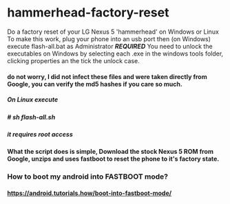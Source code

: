 # hammerhead-factory-reset
Do a factory reset of your LG Nexus 5 'hammerhead' on Windows or Linux
To make this work, plug your phone into an usb port then (on Windows) execute flash-all.bat as Administrator 
***REQUIRED*** You need to unlock the executables on Windows by selecting each .exe in the windows tools folder, clicking properties an the tick the unlock case.
#### do not worry, I did not infect these files and were taken directly from Google, you can verify the md5 hashes if you care so much.
##### On Linux execute
##### # sh flash-all.sh
##### it requires root access
#### What the script does is simple, Download the stock Nexus 5 ROM from Google, unzips and uses fastboot to reset the phone to it's factory state.

### How to boot my android into FASTBOOT mode?
#### https://android.tutorials.how/boot-into-fastboot-mode/
